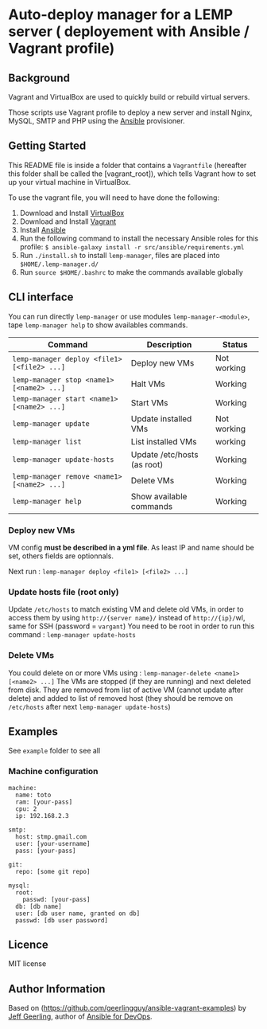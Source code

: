 # Auto-deploy manager for a LEMP server ( deployement with Ansible / Vagrant profile)

## Background

Vagrant and VirtualBox are used to quickly build or rebuild virtual servers.

Those scripts use Vagrant profile to deploy a new server and install Nginx, MySQL, SMTP and PHP using the [Ansible](http://www.ansible.com/) provisioner.

## Getting Started

This README file is inside a folder that contains a `Vagrantfile` (hereafter this folder shall be called the [vagrant_root]), which tells Vagrant how to set up your virtual machine in VirtualBox.

To use the vagrant file, you will need to have done the following:

  1. Download and Install [VirtualBox](https://www.virtualbox.org/wiki/Downloads)
  2. Download and Install [Vagrant](https://www.vagrantup.com/downloads.html)
  3. Install [Ansible](http://docs.ansible.com/ansible/latest/intro_installation.html)
  4. Run the following command to install the necessary Ansible roles for this profile: `$ ansible-galaxy install -r src/ansible/requirements.yml`
  5. Run `./install.sh` to install `lemp-manager`, files are placed into `$HOME/.lemp-manager.d/`
  6. Run `source $HOME/.bashrc` to make the commands available globally

## CLI interface

You can run directly `lemp-manager` or use modules `lemp-manager-<module>`, tape `lemp-manager help` to show availables commands.

| Command | Description | Status
| --- | --- | --- |
| `lemp-manager deploy <file1> [<file2> ...]` | Deploy new VMs | Not working
| `lemp-manager stop <name1> [<name2> ...]` | Halt VMs | Working
| `lemp-manager start <name1> [<name2> ...]` | Start VMs | Working
| `lemp-manager update` | Update installed VMs | Not working
| `lemp-manager list` | List installed VMs | working
| `lemp-manager update-hosts` | Update /etc/hosts (as root) | Working
| `lemp-manager remove <name1> [<name2> ...]` | Delete VMs | Working
| `lemp-manager help` | Show available commands | Working

### Deploy new VMs
VM config **must be described in a yml file**. As least IP and name should be set, others fields are optionnals. 

Next run : `lemp-manager deploy <file1> [<file2> ...]`

### Update hosts file (root only)
Update `/etc/hosts` to match existing VM and delete old VMs, in order to access them by using `http://{server name}/` instead of `http://{ip}/`wl, same for SSH (password = `vargant`)
You need to be root in order to run this command : 
`lemp-manager update-hosts`

### Delete VMs 
You could delete on or more VMs using : 
`lemp-manager-delete <name1> [<name2> ...]`
The VMs are stopped (if they are running) and next deleted from disk. They are removed from list of active VM (cannot update after delete) and added to list of removed host (they should be remove on `/etc/hosts` after next `lemp-manager update-hosts`)

## Examples
See `example` folder to see all
### Machine configuration
```
machine:
  name: toto
  ram: [your-pass]
  cpu: 2 
  ip: 192.168.2.3

smtp:
  host: stmp.gmail.com
  user: [your-username]
  pass: [your-pass]

git:
  repo: [some git repo]

mysql:
  root:
    passwd: [your-pass]
  db: [db name]
  user: [db user name, granted on db]
  passwd: [db user password]
```

## Licence
MIT license

## Author Information

Based on (https://github.com/geerlingguy/ansible-vagrant-examples) by [Jeff Geerling](https://www.jeffgeerling.com/), author of [Ansible for DevOps](https://www.ansiblefordevops.com/).
